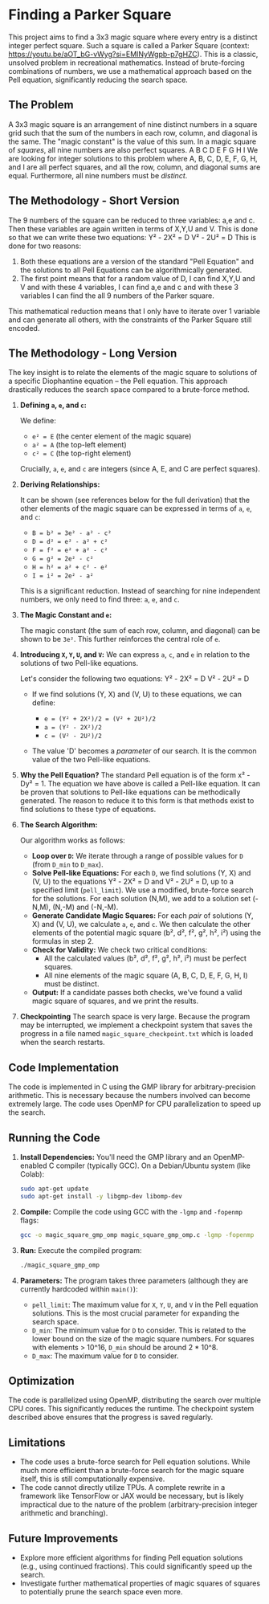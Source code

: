 # Finding a Parker Square

This project aims to find a 3x3 magic square where every entry is a distinct integer perfect square. Such a square is called a Parker Square (context: https://youtu.be/aOT_bG-vWyg?si=EMINyWgpb-p7gHZC).
This is a classic, unsolved problem in recreational mathematics.  Instead of brute-forcing combinations of numbers, we use a mathematical approach based on the Pell equation, significantly reducing the search space.

## The Problem

A 3x3 magic square is an arrangement of nine distinct numbers in a square grid such that the sum of the numbers in each row, column, and diagonal is the same.  The "magic constant" is the value of this sum.  In a magic square of *squares*, all nine numbers are also perfect squares.
A B C
D E F
G H I
We are looking for integer solutions to this problem where A, B, C, D, E, F, G, H, and I are all perfect squares, and all the row, column, and diagonal sums are equal.  Furthermore, all nine numbers must be *distinct*.

## The Methodology - Short Version
The 9 numbers of the square can be reduced to three variables: a,e and c. Then these variables are again written in terms of X,Y,U and V. This is done so that we can write these two equations:
Y² - 2X² = D
V² - 2U² = D
This is done for two reasons:
1. Both these equations are a version of the standard "Pell Equation" and the solutions to all Pell Equations can be algorithmically generated.
2. The first point means that for a random value of D, I can find X,Y,U and V and with these 4 variables, I can find a,e and c and with these 3 variables I can find the all 9 numbers of the Parker square.

This mathematical reduction means that I only have to iterate over 1 variable and can generate all others, with the constraints of the Parker Square still encoded.


## The Methodology - Long Version
The key insight is to relate the elements of the magic square to solutions of a specific Diophantine equation – the Pell equation. This approach drastically reduces the search space compared to a brute-force method.

1.  **Defining `a`, `e`, and `c`:**

    We define:

    *   `e² = E` (the center element of the magic square)
    *   `a² = A` (the top-left element)
    *   `c² = C` (the top-right element)

    Crucially, `a`, `e`, and `c` are integers (since A, E, and C are perfect squares).

2.  **Deriving Relationships:**

    It can be shown (see references below for the full derivation) that the other elements of the magic square can be expressed in terms of `a`, `e`, and `c`:

    *   `B = b² = 3e² - a² - c²`
    *   `D = d² = e² - a² + c²`
    *   `F = f² = e² + a² - c²`
    *   `G = g² = 2e² - c²`
    *   `H = h² = a² + c² - e²`
    *   `I = i² = 2e² - a²`

    This is a significant reduction. Instead of searching for nine independent numbers, we only need to find three: `a`, `e`, and `c`.

3.  **The Magic Constant and `e`:**

    The magic constant (the sum of each row, column, and diagonal) can be shown to be `3e²`.  This further reinforces the central role of `e`.

4.  **Introducing `X`, `Y`, `U`, and `V`:**
    We can express `a`, `c`, and `e` in relation to the solutions of two Pell-like equations.

    Let's consider the following two equations:
     Y² - 2X² = D
     V² - 2U² = D

    *   If we find solutions (Y, X) and (V, U) to these equations, we can define:
        *  `e = (Y² + 2X²)/2 = (V² + 2U²)/2`
        *   `a = (Y² - 2X²)/2`
        *  `c = (V² - 2U²)/2`

    * The value 'D' becomes a *parameter* of our search. It is the common value of the two Pell-like equations.

5. **Why the Pell Equation?**
   The standard Pell equation is of the form x² - Dy² = 1. The equation we have above is called a Pell-like equation. It can be proven that solutions to Pell-like equations can be methodically generated. The reason to reduce it to this form is that methods exist to find solutions to these type of equations.

6.  **The Search Algorithm:**

    Our algorithm works as follows:

    *   **Loop over `D`:**  We iterate through a range of possible values for `D` (from `D_min` to `D_max`).
    *   **Solve Pell-like Equations:** For each `D`, we find solutions (Y, X) and (V, U) to the equations Y² - 2X² = D and V² - 2U² = D, up to a specified limit (`pell_limit`). We use a modified, brute-force search for the solutions.  For each solution (N,M), we add to a solution set (-N,M), (N,-M) and (-N,-M).
    *   **Generate Candidate Magic Squares:**  For each *pair* of solutions (Y, X) and (V, U), we calculate `a`, `e`, and `c`.  We then calculate the other elements of the potential magic square (b², d², f², g², h², i²) using the formulas in step 2.
    *   **Check for Validity:** We check two critical conditions:
        *   All the calculated values (b², d², f², g², h², i²) must be perfect squares.
        *   All nine elements of the magic square (A, B, C, D, E, F, G, H, I) must be distinct.
    *   **Output:** If a candidate passes both checks, we've found a valid magic square of squares, and we print the results.

7. **Checkpointing**
    The search space is very large. Because the program may be interrupted, we implement a checkpoint system that saves the progress in a file named `magic_square_checkpoint.txt` which is loaded when the search restarts.

## Code Implementation

The code is implemented in C using the GMP library for arbitrary-precision arithmetic. This is necessary because the numbers involved can become extremely large.  The code uses OpenMP for CPU parallelization to speed up the search.

## Running the Code

1.  **Install Dependencies:**  You'll need the GMP library and an OpenMP-enabled C compiler (typically GCC). On a Debian/Ubuntu system (like Colab):

    ```bash
    sudo apt-get update
    sudo apt-get install -y libgmp-dev libomp-dev
    ```

2.  **Compile:** Compile the code using GCC with the `-lgmp` and `-fopenmp` flags:

    ```bash
    gcc -o magic_square_gmp_omp magic_square_gmp_omp.c -lgmp -fopenmp
    ```

3.  **Run:** Execute the compiled program:

    ```bash
    ./magic_square_gmp_omp
    ```

4.  **Parameters:**  The program takes three parameters (although they are currently hardcoded within `main()`):

    *   `pell_limit`:  The maximum value for `X`, `Y`, `U`, and `V` in the Pell equation solutions. This is the most crucial parameter for expanding the search space.
    *   `D_min`:  The minimum value for `D` to consider.  This is related to the lower bound on the size of the magic square numbers.  For squares with elements > 10^16, `D_min` should be around 2 * 10^8.
    *   `D_max`:  The maximum value for `D` to consider.

## Optimization

The code is parallelized using OpenMP, distributing the search over multiple CPU cores.  This significantly reduces the runtime. The checkpoint system described above ensures that the progress is saved regularly.

## Limitations

*   The code uses a brute-force search for Pell equation solutions. While much more efficient than a brute-force search for the magic square itself, this is still computationally expensive.
*   The code cannot directly utilize TPUs.  A complete rewrite in a framework like TensorFlow or JAX would be necessary, but is likely impractical due to the nature of the problem (arbitrary-precision integer arithmetic and branching).

## Future Improvements

*   Explore more efficient algorithms for finding Pell equation solutions (e.g., using continued fractions).  This could significantly speed up the search.
*   Investigate further mathematical properties of magic squares of squares to potentially prune the search space even more.
